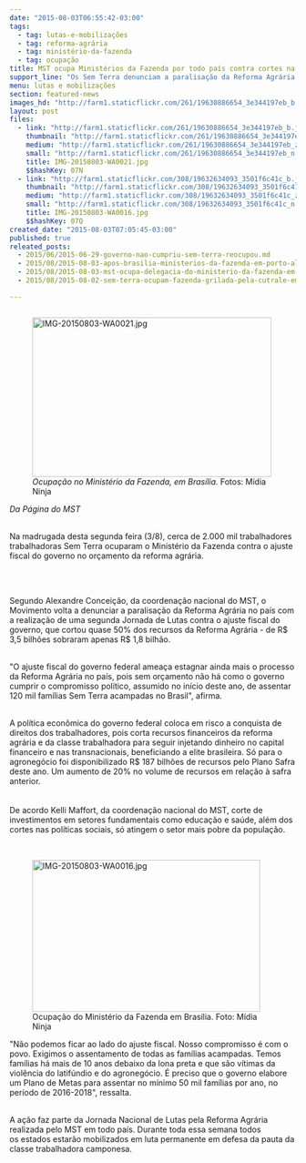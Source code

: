 ```yaml
---
date: "2015-08-03T06:55:42-03:00"
tags:
  - tag: lutas-e-mobilizações
  - tag: reforma-agrária
  - tag: ministério-da-fazenda
  - tag: ocupação
title: MST ocupa Ministérios da Fazenda por todo país contra cortes na Reforma Agrária
support_line: "Os Sem Terra denunciam a paralisação da Reforma Agrária no país com a realização de uma segunda Jornada de Lutas contra o ajuste fiscal do Governo Federal. "
menu: lutas e mobilizações
section: featured-news
images_hd: "http://farm1.staticflickr.com/261/19630886654_3e344197eb_b.jpg"
layout: post
files:
  - link: "http://farm1.staticflickr.com/261/19630886654_3e344197eb_b.jpg"
    thumbnail: "http://farm1.staticflickr.com/261/19630886654_3e344197eb_t.jpg"
    medium: "http://farm1.staticflickr.com/261/19630886654_3e344197eb_z.jpg"
    small: "http://farm1.staticflickr.com/261/19630886654_3e344197eb_n.jpg"
    title: IMG-20150803-WA0021.jpg
    $$hashKey: 07N
  - link: "http://farm1.staticflickr.com/308/19632634093_3501f6c41c_b.jpg"
    thumbnail: "http://farm1.staticflickr.com/308/19632634093_3501f6c41c_t.jpg"
    medium: "http://farm1.staticflickr.com/308/19632634093_3501f6c41c_z.jpg"
    small: "http://farm1.staticflickr.com/308/19632634093_3501f6c41c_n.jpg"
    title: IMG-20150803-WA0016.jpg
    $$hashKey: 07Q
created_date: "2015-08-03T07:05:45-03:00"
published: true
releated_posts:
  - 2015/06/2015-06-29-governo-nao-cumpriu-sem-terra-reocupou.md
  - 2015/08/2015-08-03-apos-brasilia-ministerios-da-fazenda-em-porto-alegre-e-ceara-tambem-sao-ocupados.md
  - 2015/08/2015-08-03-mst-ocupa-delegacia-do-ministerio-da-fazenda-em-curitiba.md
  - 2015/08/2015-08-02-sem-terra-ocupam-fazenda-grilada-pela-cutrale-em-sao-paulo.md

---
```

<figure class="image" style="float:right"><img alt="IMG-20150803-WA0021.jpg" height="280" src="http://farm1.staticflickr.com/261/19630886654_3e344197eb_b.jpg" width="420" />
<figcaption><em>Ocupa&ccedil;&atilde;o no Minist&eacute;rio da Fazenda, em Bras&iacute;lia.&nbsp;</em>Fotos: M&iacute;dia Ninja</figcaption>
</figure>

<p><em>Da P&aacute;gina do MST</em></p>

<p><br />
Na madrugada desta segunda feira (3/8), cerca de 2.000 mil trabalhadores trabalhadoras Sem Terra ocuparam o Minist&eacute;rio da Fazenda contra o ajuste fiscal do governo no or&ccedil;amento da reforma agr&aacute;ria.&nbsp;</p>

<p>&nbsp;</p>

<p><br />
Segundo Alexandre Concei&ccedil;&atilde;o, da coordena&ccedil;&atilde;o nacional do MST, o Movimento volta a denunciar a paralisa&ccedil;&atilde;o da Reforma Agr&aacute;ria&nbsp;no pa&iacute;s com a realiza&ccedil;&atilde;o de uma segunda Jornada de Lutas contra o ajuste fiscal do governo, que cortou quase 50% dos recursos da&nbsp;Reforma Agr&aacute;ria - de R$ 3,5 bilh&otilde;es sobraram apenas R$ 1,8 bilh&atilde;o.&nbsp;</p>

<p><br />
&quot;O ajuste fiscal do governo federal amea&ccedil;a estagnar ainda mais o processo da Reforma Agr&aacute;ria no pa&iacute;s, pois sem or&ccedil;amento n&atilde;o&nbsp;h&aacute; como o governo cumprir o compromisso pol&iacute;tico, assumido no in&iacute;cio deste ano, de assentar 120 mil fam&iacute;lias Sem Terra&nbsp;acampadas no Brasil&quot;, afirma.&nbsp;</p>

<p><br />
A pol&iacute;tica econ&ocirc;mica do governo federal coloca em risco a conquista de direitos dos trabalhadores, pois corta recursos&nbsp;financeiros da reforma agr&aacute;ria e da classe trabalhadora para seguir injetando dinheiro no capital financeiro e nas&nbsp;transnacionais, beneficiando a elite brasileira. S&oacute; para o agroneg&oacute;cio foi disponibilizado R$ 187 bilh&otilde;es&nbsp;de recursos pelo Plano Safra deste ano. Um aumento de 20% no volume de recursos em rela&ccedil;&atilde;o &agrave; safra anterior.&nbsp;<br />
<br />
<br />
De acordo Kelli Maffort, da coordena&ccedil;&atilde;o nacional do MST, corte de investimentos em setores fundamentais como educa&ccedil;&atilde;o e sa&uacute;de,&nbsp;al&eacute;m dos cortes nas pol&iacute;ticas sociais, s&oacute; atingem o setor mais pobre da popula&ccedil;&atilde;o.&nbsp;<br />
&nbsp;</p>

<figure class="image" style="float:left"><img alt="IMG-20150803-WA0016.jpg" height="267" src="http://farm1.staticflickr.com/308/19632634093_3501f6c41c_b.jpg" width="400" />
<figcaption>Ocupa&ccedil;&atilde;o do Minist&eacute;rio da Fazenda em Bras&iacute;lia.&nbsp;Foto: M&iacute;dia Ninja</figcaption>
</figure>

<p><br />
&quot;N&atilde;o podemos ficar ao lado do ajuste fiscal. Nosso compromisso &eacute; com o povo. Exigimos o assentamento de todas as fam&iacute;lias acampadas.&nbsp;Temos fam&iacute;lias h&aacute; mais de 10 anos debaixo da lona preta e que s&atilde;o v&iacute;timas da viol&ecirc;ncia do latif&uacute;ndio e do agroneg&oacute;cio. &Eacute; preciso que o&nbsp;governo elabore um Plano de Metas para assentar no m&iacute;nimo 50 mil fam&iacute;lias por ano, no per&iacute;odo de 2016-2018&quot;, ressalta.&nbsp;</p>

<p><br />
A a&ccedil;&atilde;o faz parte da Jornada Nacional de Lutas pela Reforma Agr&aacute;ria realizada pelo MST em todo pa&iacute;s. Durante toda essa semana todos os&nbsp;estados estar&atilde;o mobilizados em luta permanente em defesa da pauta da classe trabalhadora camponesa.&nbsp;</p>

